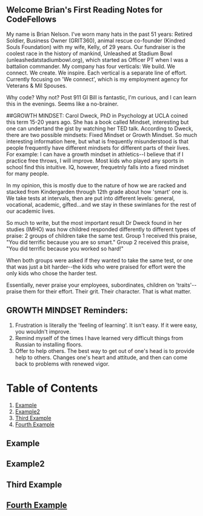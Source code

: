 
## Welcome Brian's First Reading Notes for CodeFellows
My name is Brian Nelson. I've worn many hats in the past 51 years: Retired Soldier, Business Owner (GRIT360), animal rescue co-founder (Kindred Souls Foundation) with my wife, Kelly, of 29 years. Our fundraiser is the coolest race in the history of mankind, Unleashed at Stadium Bowl (unleashedatstadiumbowl.org), which started as Officer PT when I was a battalion commander. My company has four verticals: We build. We connect. We create. We inspire. Each vertical is a separate line of effort. Currently focusing on 'We connect', which is my employment agency for Veterans & Mil Spouses. 

Why code? Why not? Post 911 GI Bill is fantastic, I'm curious, and I can learn this in the evenings. Seems like a no-brainer. 

##GROWTH MINDSET: Carol Dweck, PhD in Psychology at UCLA coined this term 15-20 years ago. She has a book called Mindset, interesting but one can undertand the gist by watching her TED talk. According to Dweck, there are two possible mindsets: Fixed Mindset or Growth Mindset. So much interesting information here, but what is frequently misunderstood is that people frequently have different mindsets for different parts of their lives. For example: I can have a growth mindset in athletics--I believe that if I practice free throws, I will improve. Most kids who played any sports in school find this intuitive. IQ, however, frequetnly falls into a fixed mindset for many people. 

In my opinion, this is mostly due to the nature of how we are racked and stacked from Kindergarden through 12th grade about how 'smart' one is. We take tests at intervals, then are put into different levels: general, vocational, academic, gifted...and we stay in these swimlanes for the rest of our academic lives. 

So much to write, but the most important result Dr Dweck found in her studies (IMHO) was how childred responded differently to different types of praise: 
2 groups of children take the same test. Group 1 received this praise, "You did terrific because you are so smart." Group 2 received this praise, "You did terrific because you worked so hard!"

When both groups were asked if they wanted to take the same test, or one that was just a bit harder--the kids who were praised for effort were the only kids who chose the harder test. 

Essentially, never praise your employees, subordinates, children on 'traits'--praise them for their effort. Their grit. Their character. That is what matter. 

## GROWTH MINDSET Reminders:
  1. Frustration is literally the 'feeling of learning'. It isn't easy. If it were easy, you wouldn't improve. 
  2. Remind myself of the times I have learned very difficult things from Russian to installing floors. 
  3. Offer to help others. The best way to get out of one's head is to provide help to others. Changes one's heart and attitude, and then can come back to problems with renewed vigor. 

# Table of Contents
1. [Example](#example)
2. [Example2](#example2)
3. [Third Example](#third-example)
4. [Fourth Example](#fourth-examplehttpwwwfourthexamplecom)


## Example
## Example2
## Third Example
## [Fourth Example](http://www.fourthexample.com)
